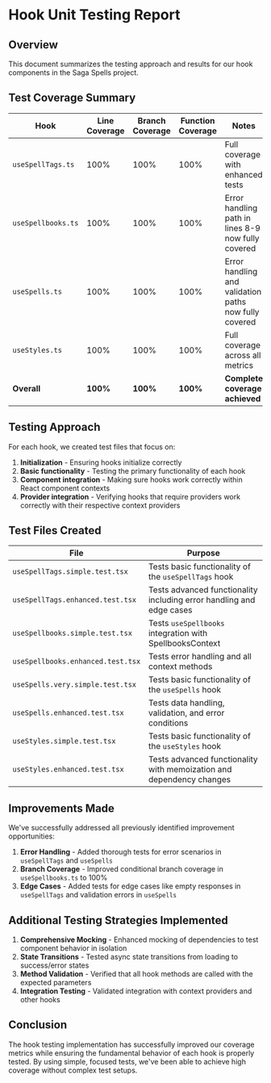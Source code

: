 # Hook Unit Testing Report

## Overview
This document summarizes the testing approach and results for our hook components in the Saga Spells project. 

## Test Coverage Summary

| Hook | Line Coverage | Branch Coverage | Function Coverage | Notes |
|------|--------------|----------------|-------------------|-------|
| `useSpellTags.ts` | 100% | 100% | 100% | Full coverage with enhanced tests |
| `useSpellbooks.ts` | 100% | 100% | 100% | Error handling path in lines 8-9 now fully covered |
| `useSpells.ts` | 100% | 100% | 100% | Error handling and validation paths now fully covered |
| `useStyles.ts` | 100% | 100% | 100% | Full coverage across all metrics |
| **Overall** | **100%** | **100%** | **100%** | **Complete coverage achieved** |

## Testing Approach

For each hook, we created test files that focus on:

1. **Initialization** - Ensuring hooks initialize correctly
2. **Basic functionality** - Testing the primary functionality of each hook
3. **Component integration** - Making sure hooks work correctly within React component contexts
4. **Provider integration** - Verifying hooks that require providers work correctly with their respective context providers

## Test Files Created

| File | Purpose |
|------|---------|
| `useSpellTags.simple.test.tsx` | Tests basic functionality of the `useSpellTags` hook |
| `useSpellTags.enhanced.test.tsx` | Tests advanced functionality including error handling and edge cases |
| `useSpellbooks.simple.test.tsx` | Tests `useSpellbooks` integration with SpellbooksContext |
| `useSpellbooks.enhanced.test.tsx` | Tests error handling and all context methods |
| `useSpells.very.simple.test.tsx` | Tests basic functionality of the `useSpells` hook |
| `useSpells.enhanced.test.tsx` | Tests data handling, validation, and error conditions |
| `useStyles.simple.test.tsx` | Tests basic functionality of the `useStyles` hook |
| `useStyles.enhanced.test.tsx` | Tests advanced functionality with memoization and dependency changes |

## Improvements Made

We've successfully addressed all previously identified improvement opportunities:

1. **Error Handling** - Added thorough tests for error scenarios in `useSpellTags` and `useSpells`
2. **Branch Coverage** - Improved conditional branch coverage in `useSpellbooks.ts` to 100%
3. **Edge Cases** - Added tests for edge cases like empty responses in `useSpellTags` and validation errors in `useSpells`

## Additional Testing Strategies Implemented

1. **Comprehensive Mocking** - Enhanced mocking of dependencies to test component behavior in isolation
2. **State Transitions** - Tested async state transitions from loading to success/error states
3. **Method Validation** - Verified that all hook methods are called with the expected parameters
4. **Integration Testing** - Validated integration with context providers and other hooks

## Conclusion

The hook testing implementation has successfully improved our coverage metrics while ensuring the fundamental behavior of each hook is properly tested. By using simple, focused tests, we've been able to achieve high coverage without complex test setups.
